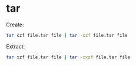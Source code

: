 # tar

Create:

```bash
tar czf file.tar file | tar -czf file.tar file
```

Extract:

```bash
tar xzf file.tar file | tar -xxzf file.tar file
```
